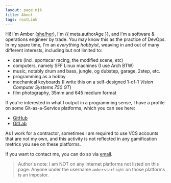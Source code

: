 ```yaml
---
layout: page.njk
title: About
tags: rootLink
---
```


Hi! I'm Amber ([she/her](https://en.pronouns.page/she)), I'm
{{ meta.authorAge }}, and I'm a software & operations engineer by trade. You
may know this as the practice of DevOps. In my spare time, I'm an _everything
hobbyist_, weaving in and out of many different interests, including but not
limited to:

- cars (incl. sportscar racing, the modified scene, etc)
- computers, namely SFF Linux machines (I use Arch BTW)
- music, notably drum and bass, jungle, og dubstep, garage, 2step, etc.
- programming as a hobby
- mechanical keyboards (I write this on a self-designed 1-of-1 _Vision
  Computer Systems 750 GT_)
- film photography, 35mm and 645 medium format

If you're interested in what I output in a programming sense, I have a profile
on some Git-as-a-Service platforms, which you can see here:

- [GitHub](https://github.com/amberstarlight)
- [GitLab](https://gitlab.com/amberstarlight)

As I work for a contractor, sometimes I am required to use VCS accounts that are
not my own, and this activity is not reflected in any gamification metrics you
see on these platforms.

If you want to contact me, you can do so via [email][1].

> Author's note: I am NOT on any Internet platforms not listed on this page.
> Anyone under the username `amberstarlight` on those platforms is an impostor.

[1]: mailto:hello@amber.vision

